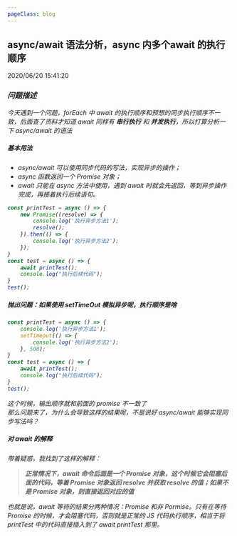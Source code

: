 ```yaml
---
pageClass: blog
---
```


## async/await 语法分析，async 内多个await 的执行顺序
<p class="date">2020/06/20 15:41:20 
<span id="/blog/js/await.html" class="leancloud_visitors">
    <i class="shni shn-eye-fill" />
    <i class="leancloud-visitors-count"></i>
</span>
</p>

### 问题描述
今天遇到一个问题，forEach 中 await 的执行顺序和预想的同步执行顺序不一致，后面查了资料才知道 await 同样有 **串行执行** 和 **并发执行**，所以打算分析一下 async/await 的语法

##### 基本用法
* async/await 可以使用同步代码的写法，实现异步的操作；
* async 函数返回一个 Promise 对象；
* await 只能在 async 方法中使用，遇到 await 时就会先返回，等到异步操作完成，再接着执行后续语句。
``` js
const printTest = async () => {
    new Promise((resolve) => {
        console.log('执行异步方法1');
        resolve();
    }).then(() => {
        console.log('执行异步方法2');
    });
}
const test = async () => {
    await printTest();
    console.log("执行后续代码");
}
test();
```

##### 抛出问题：如果使用 setTimeOut 模拟异步呢，执行顺序是啥
``` js
const printTest = async () => {
    console.log('执行异步方法1');
    setTimeout(() => {
        console.log('执行异步方法2');
    }, 500);
}
const test = async () => {
    await printTest();
    console.log("执行后续代码");
}
test();
```
这个时候，输出顺序就和前面的 promise 不一致了<br/>
那么问题来了，为什么会导致这样的结果呢，不是说好 async/await 能够实现同步写法吗？

##### 对 await 的解释
带着疑惑，我找到了这样的解释：<br>
> **正常情况下，await 命令后面是一个 Promise 对象，这个时候它会阻塞后面的代码，等着 Promise 对象返回 resolve 并获取 resolve 的值；如果不是 Promise 对象，则直接返回对应的值**

也就是说，await 等待的结果分两种情况：Promise 和非 Pormise。只有在等待 Promise 的时候，才会阻塞代码，否则就是正常的 JS 代码执行顺序，相当于将 printTest 中的代码直接插入到了 await printTest 那里。


<base-valine />
<el-backtop :visibility-height="0"></el-backtop>